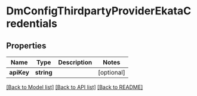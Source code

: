 # DmConfigThirdpartyProviderEkataCredentials

## Properties
Name | Type | Description | Notes
------------ | ------------- | ------------- | -------------
**apiKey** | **string** |  | [optional] 

[[Back to Model list]](../README.md#documentation-for-models) [[Back to API list]](../README.md#documentation-for-api-endpoints) [[Back to README]](../README.md)


